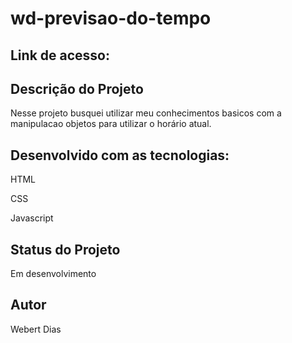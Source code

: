 <h1>wd-previsao-do-tempo</h1>


<h2>Link de acesso:</h2>

<h2>Descrição do Projeto</h2>

<p> Nesse projeto busquei utilizar meu conhecimentos basicos com a manipulacao objetos para utilizar o horário atual.</p>

<h2> Desenvolvido com as tecnologias:</h2>
<p>HTML</p>
<p>CSS</p>
<p>Javascript</p>

<h2>Status do Projeto</h2>
<p>Em desenvolvimento</p>

<h2>Autor</h2>
<p>Webert Dias</p>

